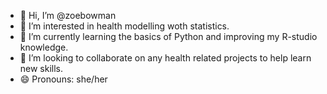 - 👋 Hi, I’m @zoebowman
- 👀 I’m interested in health modelling woth statistics.
- 🌱 I’m currently learning the basics of Python and improving my R-studio knowledge.
- 💞️ I’m looking to collaborate on any health related projects to help learn new skills.
- 😄 Pronouns: she/her

<!---
zoebowman/zoebowman is a ✨ special ✨ repository because its `README.md` (this file) appears on your GitHub profile.
You can click the Preview link to take a look at your changes.
--->
